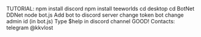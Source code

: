 TUTORIAL:
npm install discord
npm install teeworlds
cd desktop
cd BotNet DDNet
node bot.js
Add bot to discord server
change token bot
change admin id
(in bot.js)
Type $help in discord channel
GOOD!
Contacts: telegram @kkvlost
